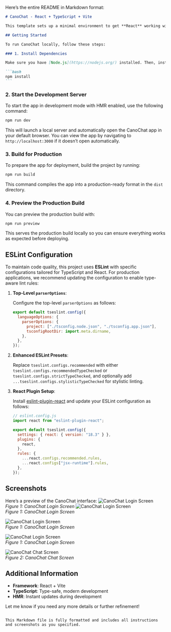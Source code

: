Here’s the entire README in Markdown format:

````markdown
# CanoChat - React + TypeScript + Vite

This template sets up a minimal environment to get **React** working with **Vite**, **TypeScript**, and **HMR** (Hot Module Replacement). It also includes some initial **ESLint** rules for a consistent code style and improved development experience.

## Getting Started

To run CanoChat locally, follow these steps:

### 1. Install Dependencies

Make sure you have [Node.js](https://nodejs.org/) installed. Then, install the necessary dependencies by running:

```bash
npm install
```
````

### 2. Start the Development Server

To start the app in development mode with HMR enabled, use the following command:

```bash
npm run dev
```

This will launch a local server and automatically open the CanoChat app in your default browser. You can view the app by navigating to `http://localhost:3000` if it doesn’t open automatically.

### 3. Build for Production

To prepare the app for deployment, build the project by running:

```bash
npm run build
```

This command compiles the app into a production-ready format in the `dist` directory.

### 4. Preview the Production Build

You can preview the production build with:

```bash
npm run preview
```

This serves the production build locally so you can ensure everything works as expected before deploying.

## ESLint Configuration

To maintain code quality, this project uses **ESLint** with specific configurations tailored for TypeScript and React. For production applications, we recommend updating the configuration to enable type-aware lint rules:

1. **Top-Level `parserOptions`**:

   Configure the top-level `parserOptions` as follows:

   ```js
   export default tseslint.config({
     languageOptions: {
       parserOptions: {
         project: ["./tsconfig.node.json", "./tsconfig.app.json"],
         tsconfigRootDir: import.meta.dirname,
       },
     },
   });
   ```

2. **Enhanced ESLint Presets**:

   Replace `tseslint.configs.recommended` with either `tseslint.configs.recommendedTypeChecked` or `tseslint.configs.strictTypeChecked`, and optionally add `...tseslint.configs.stylisticTypeChecked` for stylistic linting.

3. **React Plugin Setup**:

   Install [eslint-plugin-react](https://github.com/jsx-eslint/eslint-plugin-react) and update your ESLint configuration as follows:

   ```js
   // eslint.config.js
   import react from "eslint-plugin-react";

   export default tseslint.config({
     settings: { react: { version: "18.3" } },
     plugins: {
       react,
     },
     rules: {
       ...react.configs.recommended.rules,
       ...react.configs["jsx-runtime"].rules,
     },
   });
   ```

## Screenshots

Here’s a preview of the CanoChat interface:
![CanoChat Login Screen](../chat-frontend-reactjs/public/images/canochat/home_page_canochat.png)  
_Figure 1: CanoChat Login Screen_
![CanoChat Login Screen](../chat-frontend-reactjs/public/images/canochat/home_page_canochat.png)  
_Figure 1: CanoChat Login Screen_

![CanoChat Login Screen](../chat-frontend-reactjs/public/images/canochat/register_page_canochat.png)  
_Figure 1: CanoChat Login Screen_

![CanoChat Login Screen](../chat-frontend-reactjs/public/images/canochat/login_page_canochat.png)  
_Figure 1: CanoChat Login Screen_

![CanoChat Chat Screen](../chat-frontend-reactjs/public/images/canochat/settings_page_canochat.png)  
_Figure 2: CanoChat Chat Screen_

## Additional Information

- **Framework**: React + Vite
- **TypeScript**: Type-safe, modern development
- **HMR**: Instant updates during development

Let me know if you need any more details or further refinement!

```

This Markdown file is fully formatted and includes all instructions and screenshots as you specified.
```
